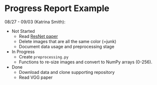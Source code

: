 # Progress Report Example

08/27 - 09/03 (Katrina Smith):
* Not Started
  * Read [ResNet paper](https://arxiv.org/abs/1512.03385)
  * Delete images that are all the same color (=junk)
  * Document data usage and preprocessing stage
* In Progress
  * Create `preprocessing.py`
  * Functions to re-size images and convert to NumPy arrays (0-256).
* Done
  * Download data and clone supporting repository
  * Read VGG paper

